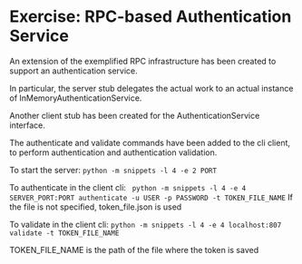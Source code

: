 # Exercise: RPC-based Authentication Service

An extension of the exemplified RPC infrastructure has been created to support an authentication service.

In particular, the server stub delegates the actual work to an actual instance of InMemoryAuthenticationService. 

Another client stub has been created for the AuthenticationService interface.

The authenticate and validate commands have been added to the cli client, to perform authentication and authentication validation.

To start the server:
``` python -m snippets -l 4 -e 2 PORT ```

To authenticate in the client cli:
``` python -m snippets -l 4 -e 4 SERVER_PORT:PORT authenticate -u USER -p PASSWORD -t TOKEN_FILE_NAME```
If the file is not specified, token_file.json is used

To validate in the client cli:
``` python -m snippets -l 4 -e 4 localhost:807 validate -t TOKEN_FILE_NAME ```

TOKEN_FILE_NAME is the path of the file where the token is saved